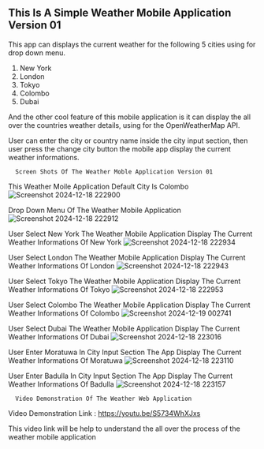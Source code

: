 ## This Is A Simple Weather Mobile Application Version 01

This app can displays the current weather for the following 5 cities using for drop down menu.

1) New York
2) London
3) Tokyo
4) Colombo
5) Dubai

And the other cool feature of this mobile application is it can display the all over the countries weather details, using for the OpenWeatherMap API. 

User can enter the city or country name inside the city input section, then user press the change city button the mobile app display the current weather informations.

      Screen Shots Of The Weather Moble Application Version 01 
   
This Weather Moile Application Default City Is Colombo
![Screenshot 2024-12-18 222900](https://github.com/user-attachments/assets/c7d29151-732d-472d-b2b9-9357261c82d8)

Drop Down Menu Of The Weather Mobile Application
![Screenshot 2024-12-18 222912](https://github.com/user-attachments/assets/0059e439-3222-473e-afdd-dc2095af5056)

User Select New York The Weather Mobile Application Display The Current Weather Informations Of New York
![Screenshot 2024-12-18 222934](https://github.com/user-attachments/assets/10a1039a-e334-458a-a950-c81d71303853)

User Select London The Weather Mobile Application Display The Current Weather Informations Of London
![Screenshot 2024-12-18 222943](https://github.com/user-attachments/assets/53d3d285-f40e-47ae-ab9a-0ae2eca66299)

User Select Tokyo The Weather Mobile Application Display The Current Weather Informations Of Tokyo
![Screenshot 2024-12-18 222953](https://github.com/user-attachments/assets/32047b16-5165-46da-bcee-c9ef6c686b41)

User Select Colombo The Weather Mobile Application Display The Current Weather Informations Of Colombo
![Screenshot 2024-12-19 002741](https://github.com/user-attachments/assets/2b87a42a-2e72-4a16-9e4c-d819f1dd0f0c)

User Select Dubai The Weather Mobile Application Display The Current Weather Informations Of Dubai
![Screenshot 2024-12-18 223016](https://github.com/user-attachments/assets/876a3ef5-770e-4b90-bc20-5805c70aae36)

User Enter Moratuwa In City Input Section The App Display The Current Weather Informations Of Moratuwa
![Screenshot 2024-12-18 223110](https://github.com/user-attachments/assets/42541df6-bb8d-4215-b1f0-fe6ea410475c)

User Enter Badulla In City Input Section The App Display The Current Weather Informations Of Badulla
![Screenshot 2024-12-18 223157](https://github.com/user-attachments/assets/5da22bd0-e8c2-4974-8fce-f3abdf01863c)

      Video Demonstration Of The Weather Web Application

Video Demonstration Link : https://youtu.be/S5734WhXJxs

This video link will be help to understand the all over the process of the weather mobile application


